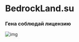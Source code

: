 # BedrockLand.su
### Гена соблюдай лицензию
![img](https://github.com/Parliskaya/BedrockLand/blob/main/img.png)
